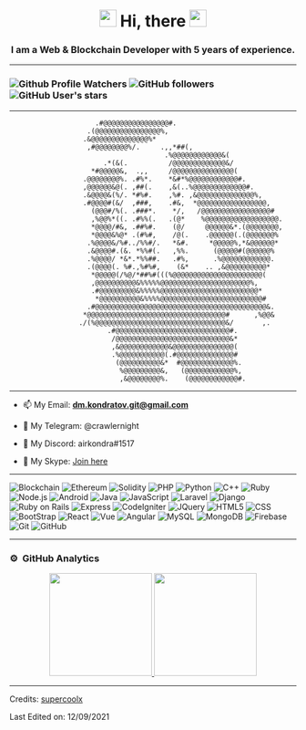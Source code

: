 <h1 align="center"><img src="https://raw.githubusercontent.com/iampavangandhi/iampavangandhi/master/gifs/Hi.gif" width="30px"> Hi, there <img src="https://raw.githubusercontent.com/iampavangandhi/iampavangandhi/master/gifs/Hi.gif" width="30px"></h1>
<h3 align="center">I am a Web & Blockchain Developer with 5 years of experience.</h3>

---

### ![Github Profile Watchers](https://komarev.com/ghpvc/?username=supercoolx&label=Profile%20views&color=0e75b6&style=flat) ![GitHub followers](https://img.shields.io/github/followers/supercoolx) ![GitHub User's stars](https://img.shields.io/github/stars/supercoolx)

---

```
                     .#@@@@@@@@@@@@@@@@#.
                   .(@@@@@@@@@@@@@@@@%,
                  .&@@@@@@@@@@@@@@%*
                   ,#@@@@@@@@%/.     .,,*##(,
                                      .%@@@@@@@@@@@@&(
                       .*(&(.          /@@@@@@@@@@@@@&/
                    *#@@@@@&,  .,,     /@@@@@@@@@@@@@@@(
                  .@@@@@@@@%. .#%*.    *&#*%@@@@@@@@@@@@#.
                  ,@@@@@@&@(. ,##(.    ,&(..%@@@@@@@@@@@@@#.
                  .&@@@@&(%/. *#%#.    ,%#. ,&@@@@@@@@@@@@@@%,
                  .#@@@@#(&/  ,###,    .#&,  *@@@@@@@@@@@@@@@@@,
                    (@@@#/%(. .###*.    */,   /@@@@@@@@@@@@@@@@@#
                    ,%@@%*((. .#%%(.   .(@*    %@@@@@@@@@@@@@@@@@@.
                    *@@@@/#&, .##%#.    (@/     @@@@@@&*.(@@@@@@@@,
                    *@@@@&%@* .(#%#,    /@(.    .@@@@@@(.(@@@@@@@%
                   .%@@@@&/%#../%%#/.   *&#.     *@@@@@%,*&@@@@@@*
                   .&@@@@#.(&. *%%#(.   ,%%.      (@@@@@#(@@@@@@%
                   .%@@@@/ *&*.*%%##.   .#%,      .%@@@@@@@@@@@@.
                   .(@@@@(. %#.,%#%#,    (&*    .. ,&@@@@@@@@@@*
                    *@@@@@(/%@/*##%#(((%@@@@@@@@@@@@@@@@@@@@@@(
                    ,@@@@@@@@@@&%%%%%@@@@@@@@@@@@@@@@@@@@@@%,
                    .#@@@@@@@@@&%%%%%@@@@@@@@@@@@@@@@@@@@@@@@*
                     *@@@@@@@@@@&%%%%@@@@@@@@@@@@@@@@@@@@@@@@@#
                   .#@@@@@@@@@@@@@@@@@@@@@@@@@@@@@@@@@@@@@@@@@@&.
                  *@@@@@@@@@@@@@@@@@@@@@@@@@@@@@@@@@@#      ,%@@&
                 ./(%@@@@@@@@@@@@@@@@@@@@@@@@@@@@@@@@&/       ,.
                        .#@@@@@@@@@@@@@@@@@@@@@@@@@@@@#.
                         /@@@@@@@@@@@@@@@@@@@@@@@@@@@@&*
                         ,&@@@@@@@@@@@@&@@@@@@@@@@@@@@@(
                         .%@@@@@@@@@@@(.#@@@@@@@@@@@@@@#
                          (@@@@@@@@@@&*  #@@@@@@@@@@@@@%.
                           %@@@@@@@@@&,   (@@@@@@@@@@@@%,
                           ,&@@@@@@@@%.    (@@@@@@@@@@@@#.
```

---

- 📫 My Email: **dm.kondratov.git@gmail.com**

- 🔗 My Telegram: @crawlernight

- 🔗 My Discord: airkondra#1517

- 🔗 My Skype: [Join here](https://join.skype.com/invite/Kskd12mCBozG)

---

![Blockchain](https://img.shields.io/badge/-Blockchain-333333?style=flat&logo=bitcoin)
![Ethereum](https://img.shields.io/badge/-Ethereum-333333?style=flat&logo=ethereum)
![Solidity](https://img.shields.io/badge/-Solidity-333333?style=flat&logo=solidity&logoColor=228475)
![PHP](https://img.shields.io/badge/-PHP-333333?style=flat&logo=PHP)
![Python](https://img.shields.io/badge/-Python-333333?style=flat&logo=python)
![C++](https://img.shields.io/badge/-C++-333333?style=flat&logo=C%2B%2B)
![Ruby](https://img.shields.io/badge/-Ruby-333333?style=flat&logo=Ruby&logoColor=ff3333)
![Node.js](https://img.shields.io/badge/-Node.js-333333?style=flat&logo=node.js)
![Android](https://img.shields.io/badge/-Android-333333?style=flat&logo=android)
![Java](https://img.shields.io/badge/-Java-333333?style=flat&logo=Java)
![JavaScript](https://img.shields.io/badge/-JavaScript-333333?style=flat&logo=javascript)
![Laravel](https://img.shields.io/badge/-Laravel-333333?style=flat&logo=Laravel)
![Django](https://img.shields.io/badge/-Django-333333?style=flat&logo=django)
![Ruby on Rails](https://img.shields.io/badge/-Ruby%20on%20Rails-333333?style=flat&logo=RubyonRails&logoColor=ff3333)
![Express](https://img.shields.io/badge/-Express-333333?style=flat&logo=express)
![CodeIgniter](https://img.shields.io/badge/-CodeIgniter-333333?style=flat&logo=CodeIgniter)
![JQuery](https://img.shields.io/badge/-JQuery-333333?style=flat&logo=jquery)
![HTML5](https://img.shields.io/badge/-HTML5-333333?style=flat&logo=HTML5)
![CSS](https://img.shields.io/badge/-CSS-333333?style=flat&logo=CSS3&logoColor=1572B6)
![BootStrap](https://img.shields.io/badge/-BootStrap-333333?style=flat&logo=bootstrap&logoColor=1572B6)
![React](https://img.shields.io/badge/-React-333333?style=flat&logo=react)
![Vue](https://img.shields.io/badge/-Vue-333333?style=flat&logo=v)
![Angular](https://img.shields.io/badge/-Angular-333333?style=flat&logo=angular)
![MySQL](https://img.shields.io/badge/-MySQL-333333?style=flat&logo=mysql)
![MongoDB](https://img.shields.io/badge/-MongoDB-333333?style=flat&logo=mongodb)
![Firebase](https://img.shields.io/badge/-Firebase-333333?style=flat&logo=firebase)
![Git](https://img.shields.io/badge/-Git-333333?style=flat&logo=git)
![GitHub](https://img.shields.io/badge/-GitHub-333333?style=flat&logo=github)

---
### ⚙️ &nbsp;GitHub Analytics

<p align="center">
<a href="https://github.com/supercoolx">
  <img height="180em" src="https://github-readme-stats-eight-theta.vercel.app/api?username=supercoolx&show_icons=true&theme=algolia&include_all_commits=true&count_private=true"/>
  <img height="180em" src="https://github-readme-stats-eight-theta.vercel.app/api/top-langs/?username=supercoolx&layout=compact&langs_count=8&theme=algolia"/>
</a>
</p>

----
Credits: [supercoolx](https://github.com/supercoolx)

Last Edited on: 12/09/2021 
